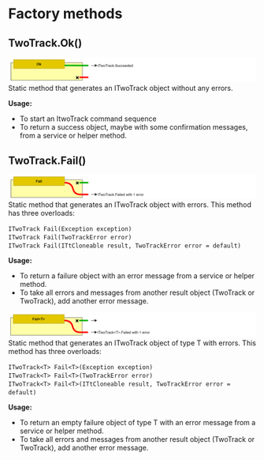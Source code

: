 # Factory methods

## TwoTrack.Ok()
![alt text](./Img/StaticOk.png "Diagram symbol for method TwoTrack Ok.")
Static method that generates an ITwoTrack object without any errors.

**Usage:** 
- To start an ItwoTrack command sequence
- To return a success object, maybe with some confirmation messages, from a service or helper method.

## TwoTrack.Fail()
![alt text](./Img/StaticFail.png "Diagram symbol for method TwoTrack Fail.")
Static method that generates an ITwoTrack object with errors. This method has three overloads:

`ITwoTrack Fail(Exception exception)`  
`ITwoTrack Fail(TwoTrackError error)`  
`ITwoTrack Fail(ITtCloneable result, TwoTrackError error = default)`  

**Usage:** 
- To return a failure object with an error message from a service or helper method.
- To take all errors and messages from another result object (TwoTrack or TwoTrack<T>), add another error message.

![alt text](./Img/StaticFailT.png "Diagram symbol for method TwoTrack Fail of T.")
Static method that generates an ITwoTrack object of type T with errors. This method has three overloads:

 `ITwoTrack<T> Fail<T>(Exception exception)`  
 `ITwoTrack<T> Fail<T>(TwoTrackError error)`  
 `ITwoTrack<T> Fail<T>(ITtCloneable result, TwoTrackError error = default)`  

 **Usage:** 
- To return an empty failure object of type T with an error message from a service or helper method.
- To take all errors and messages from another result object (TwoTrack or TwoTrack<T>), add another error message.
